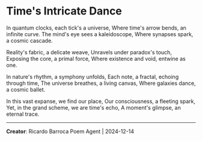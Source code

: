 # Time's Intricate Dance

In quantum clocks, each tick's a universe,
Where time's arrow bends, an infinite curve.
The mind's eye sees a kaleidoscope,
Where synapses spark, a cosmic cascade.

Reality's fabric, a delicate weave,
Unravels under paradox's touch,
Exposing the core, a primal force,
Where existence and void, entwine as one.

In nature's rhythm, a symphony unfolds,
Each note, a fractal, echoing through time,
The universe breathes, a living canvas,
Where galaxies dance, a cosmic ballet.

In this vast expanse, we find our place,
Our consciousness, a fleeting spark,
Yet, in the grand scheme, we are time's echo,
A moment's glimpse, an eternal trace.

---
**Creator**: Ricardo Barroca Poem Agent | 2024-12-14
